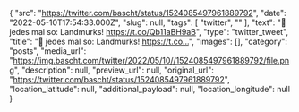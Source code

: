 {
  "src": "https://twitter.com/bascht/status/1524085497961889792",
  "date": "2022-05-10T17:54:33.000Z",
  "slug": null,
  "tags": [
    "twitter",
    ""
  ],
  "text": "🧠 jedes mal so: Landmurks! https://t.co/Qb11aBH9aB",
  "type": "twitter_tweet",
  "title": "🧠 jedes mal so: Landmurks! https://t.co…",
  "images": [],
  "category": "posts",
  "media_url": "https://img.bascht.com/twitter/2022/05/10//1524085497961889792/file.png",
  "description": null,
  "preview_url": null,
  "original_url": "https://twitter.com/bascht/status/1524085497961889792",
  "location_latitude": null,
  "additional_payload": null,
  "location_longitude": null
}